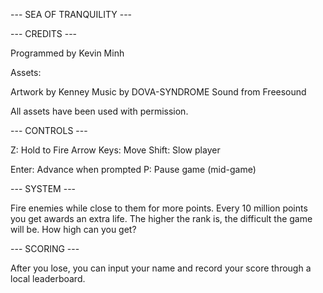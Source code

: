 --- SEA OF TRANQUILITY ---

--- CREDITS ---

Programmed by Kevin Minh

Assets:

Artwork by Kenney
Music by DOVA-SYNDROME
Sound from Freesound

All assets have been used with permission. 

--- CONTROLS ---

Z: Hold to Fire
Arrow Keys: Move
Shift: Slow player

Enter: Advance when prompted
P: Pause game (mid-game)

--- SYSTEM ---

Fire enemies while close to them for more points.
Every 10 million points you get awards an extra life.
The higher the rank is, the difficult the game will be.
How high can you get?

--- SCORING ---

After you lose, you can input your name and record your score through a local leaderboard.